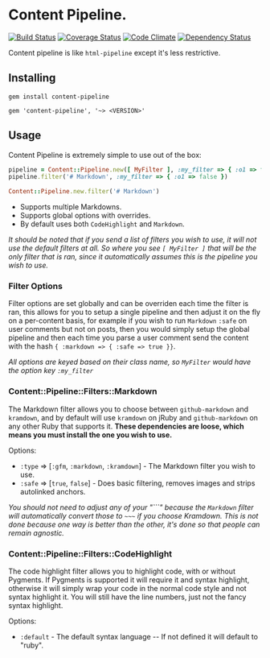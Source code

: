 # Content Pipeline.

[![Build Status](https://travis-ci.org/envygeeks/content-pipeline.png?branch=master)](https://travis-ci.org/envygeeks/content-pipeline) [![Coverage Status](https://coveralls.io/repos/envygeeks/content-pipeline/badge.png)](https://coveralls.io/r/envygeeks/content-pipeline) [![Code Climate](https://codeclimate.com/github/envygeeks/content-pipeline.png)](https://codeclimate.com/github/envygeeks/content-pipeline) [![Dependency Status](https://gemnasium.com/envygeeks/content-pipeline.png)](https://gemnasium.com/envygeeks/content-pipeline)


Content pipeline is like `html-pipeline` except it's less restrictive.

## Installing

```
gem install content-pipeline
```

```
gem 'content-pipeline', '~> <VERSION>'
```

## Usage

Content Pipeline is extremely simple to use out of the box:

```ruby
pipeline = Content::Pipeline.new([ MyFilter ], :my_filter => { :o1 => true })
pipeline.filter('# Markdown', :my_filter => { :o1 => false })
```

```ruby
Content::Pipeline.new.filter('# Markdown')
```

* Supports multiple Markdowns.
* Supports global options with overrides.
* By default uses both `CodeHighlight` and `Markdown`.

*It should be noted that if you send a list of filters you wish to use, it will not use the default filters at all.  So where you see `[ MyFilter ]` that will be the only filter that is ran, since it automatically assumes this is the pipeline you wish to use.*

### Filter Options

Filter options are set globally and can be overriden each time the filter is ran, this allows for you to setup a single pipeline and then adjust it on the fly on a per-content basis, for example if you wish to run `Markdown` `:safe` on user comments but not on posts, then you would simply setup the global pipeline and then each time you parse a user comment send the content with the hash `{ :markdown => { :safe => true }}`.

*All options are keyed based on their class name, so `MyFilter` would have the option key `:my_filter`*

### Content::Pipeline::Filters::Markdown

The Markdown filter allows you to choose between `github-markdown` and `kramdown`, and by default will use `kramdown` on jRuby and `github-markdown` on any other Ruby that supports it.  **These dependencies are loose, which means you must install the one you wish to use.**

Options:
* `:type` => [`:gfm`, `:markdown`, `:kramdown`] - The Markdown filter you wish to use.
* `:safe` => [`true`, `false`] - Does basic filtering, removes images and strips autolinked anchors.

*You should not need to adjust any of your "\`\`\`" because the `Markdown` filter will automatically convert those to `~~~` if you choose Kramdown.  This is not done because one way is
better than the other, it's done so that people can remain agnostic.*

### Content::Pipeline::Filters::CodeHighlight

The code highlight filter allows you to highlight code, with or without Pygments.  If Pygments is supported it will require it and syntax highlight, otherwise it will simply wrap your code in the normal code style and not syntax highlight it.  You will still have the line numbers, just not the fancy syntax highlight.

Options:
* `:default` - The default syntax language -- If not defined it will default to "ruby".
